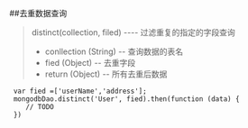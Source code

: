 ##去重数据查询
>distinct(collection, filed) ---- 过滤重复的指定的字段查询
>- conllection (String) -- 查询数据的表名 
>- fied (Object) -- 去重字段
>- return (Object) -- 所有去重后数据

     var fied =['userName','address'];
     mongodbDao.distinct('User', fied).then(function (data) {
        // TODO
     })
     

